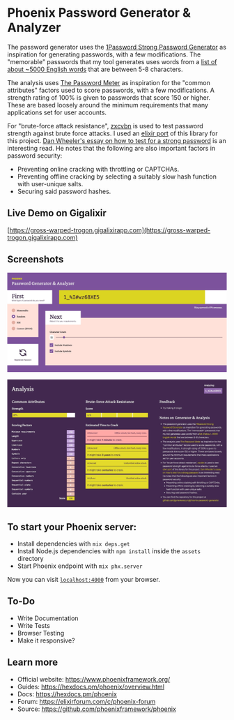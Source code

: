 # Phoenix Password Generator & Analyzer

The password generator uses the [1Password Strong Password Generator](https://1password.com/password-generator/) as inspiration for generating passwords, with a few modifications. The "memorable" passwords that my tool generates uses words from a [list of about ~5000 English words](https://github.com/first20hours/google-10000-english/blob/master/google-10000-english-usa-no-swears-medium.txt) that are between 5-8 characters.

The analysis uses [The Password Meter](http://www.passwordmeter.com/) as inspiration for the "common attributes" factors used to score passwords, with a few modifications. A strength rating of 100% is given to passwords that score 150 or higher. These are based loosely around the minimum requirements that many applications set for user accounts.

For "brute-force attack resistance", [zxcvbn](https://github.com/dropbox/zxcvbn) is used to test password strength against brute force attacks. I used an [elixir port](https://github.com/techgaun/zxcvbn-elixir) of this library for this project. [Dan Wheeler's essay on how to test for a strong password](https://dropbox.tech/security/zxcvbn-realistic-password-strength-estimation) is an interesting read. He notes that the following are also important factors in password security:

- Preventing online cracking with throttling or CAPTCHAs.
- Preventing offline cracking by selecting a suitably slow hash function with user-unique salts.
- Securing said password hashes.

## Live Demo on Gigalixir

[https://gross-warped-trogon.gigalixirapp.com](https://gross-warped-trogon.gigalixirapp.com)

## Screenshots

![Password Generator](./screenshot_password_generator.jpg)

![Password Analysis](./screenshot_password_analysis.jpg)

## To start your Phoenix server:

- Install dependencies with `mix deps.get`
- Install Node.js dependencies with `npm install` inside the `assets` directory
- Start Phoenix endpoint with `mix phx.server`

Now you can visit [`localhost:4000`](http://localhost:4000) from your browser.

## To-Do

- Write Documentation
- Write Tests
- Browser Testing
- Make it responsive?

## Learn more

- Official website: https://www.phoenixframework.org/
- Guides: https://hexdocs.pm/phoenix/overview.html
- Docs: https://hexdocs.pm/phoenix
- Forum: https://elixirforum.com/c/phoenix-forum
- Source: https://github.com/phoenixframework/phoenix
